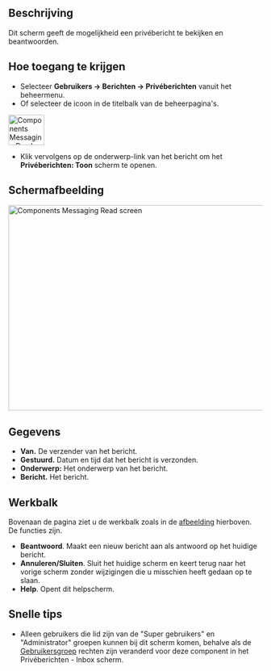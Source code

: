 <!-- Filename: Help4.x:Private_Messages:_Read / Display title: Privéberichten: Bekijken -->

## Beschrijving

Dit scherm geeft de mogelijkheid een privébericht te bekijken en
beantwoorden.

## Hoe toegang te krijgen

- Selecteer **Gebruikers → Berichten → Privéberichten** vanuit
  het beheermenu.
- Of selecteer de icoon in de titelbalk van de beheerpagina's.

<img
src="https://docs.joomla.org/images/8/86/Help-4x-Components-Messaging-Read-mymessages-subscreen-nl.png"
decoding="async" data-file-width="71" data-file-height="60" width="71"
height="60"
alt="Components Messaging Read mymessages subscreen" />

- Klik vervolgens op de onderwerp-link van het bericht om het
  **Privéberichten: Toon** scherm te openen.

## Schermafbeelding

<img
src="https://docs.joomla.org/images/thumb/e/e0/Help-4x-Components-Messaging-Read-screen-nl.png/800px-Help-4x-Components-Messaging-Read-screen-nl.png"
decoding="async"
srcset="https://docs.joomla.org/images/e/e0/Help-4x-Components-Messaging-Read-screen-nl.png 1.5x"
data-file-width="1153" data-file-height="586" width="800" height="407"
alt="Components Messaging Read screen" />

## Gegevens

- **Van.** De verzender van het bericht.
- **Gestuurd.** Datum en tijd dat het bericht is verzonden.
- **Onderwerp:** Het onderwerp van het bericht.
- **Bericht.** Het bericht.

## Werkbalk

Bovenaan de pagina ziet u de werkbalk zoals in de
[afbeelding](#Schermafbeelding) hierboven. De functies zijn.

- **Beantwoord**. Maakt een nieuw bericht aan als antwoord op het
  huidige bericht.
- **Annuleren/Sluiten**. Sluit het huidige scherm en keert terug naar
  het vorige scherm zonder wijzigingen die u misschien heeft gedaan op
  te slaan.
- **Help**. Opent dit helpscherm.

## Snelle tips

- Alleen gebruikers die lid zijn van de "Super gebruikers" en
  "Administrator" groepen kunnen bij dit scherm komen, behalve als de
  <a href="https://docs.joomla.org/Help4.x:Users_Groups/nl"
  class="mw-redirect" title="Help4.x:Users Groups/nl">Gebruikersgroep</a>
  rechten zijn veranderd voor deze component in het Privéberichten -
  Inbox
  scherm.
